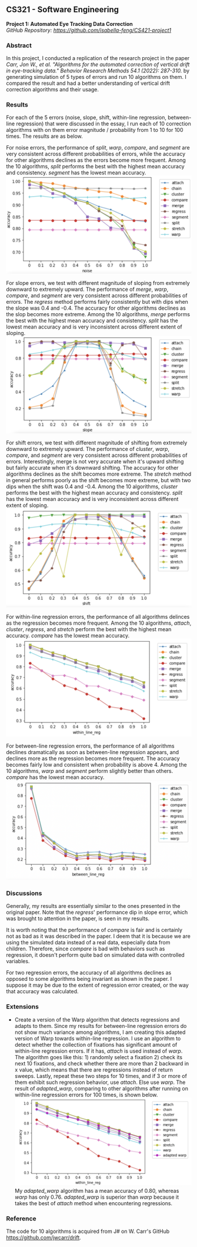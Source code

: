 
## CS321 - Software Engineering
**Project 1: Automated Eye Tracking Data Correction**<br>
*GitHub Repository: https://github.com/isabella-feng/CS421-project1*

### Abstract
In this project, I conducted a replication of the research project in the paper *Carr, Jon W., et al. "Algorithms for the automated correction of vertical drift in eye-tracking data." Behavior Research Methods 54.1 (2022): 287-310.* by generating simulation of 5 types of errors and run 10 algorithms on them. I compared the result and had a better understanding of vertical drift correction algorithms and their usage. 

### Results
For each of the 5 errors (noise, slope, shift, within-line regression, between-line regression) that were discussed in the essay, I run each of 10 correction algorithms with on them error magnitude / probability from 1 to 10 for 100 times. The results are as below.

For noise errors, the performance of *split*, *warp*, *compare*, and *segment* are very consistent across different probabilities of errors, while the accuracy for other algorithms declines as the errors become more frequent. Among the 10 algorithms, *split* performs the best with the highest mean accuracy and consistency. *segment* has the lowest mean accuracy.
![Fig 1. Noise error](/graphs/noise_comparison.png "Fig 1. Noise error")

For slope errors, we test with different magnitude of sloping from extremely downward to extremely upward. The performance of *merge*, *warp*, *compare*, and *segment* are very consistent across different probabilities of errors. The *regress* method performs fairly consistently but with dips when the slope was 0.4 and -0.4. The accuracy for other algorithms declines as the slop becomes more extreme. Among the 10 algorithms, *merge* performs the best with the highest mean accuracy and consistency. *split* has the lowest mean accuracy and is very inconsistent across different extent of sloping.
![Fig 2. Slope error](/graphs/slope_comparison.png "Fig 2. Slope error")

For shift errors, we test with different magnitude of shifting from extremely downward to extremely upward. The performance of *cluster*, *warp*, *compare*, and *segment* are very consistent across different probabilities of errors. Interestingly, merge is not very accurate when it's upward shifting but fairly accurate when it's downward shifting. The accuracy for other algorithms declines as the shift becomes more extreme. The *stretch* method in general performs poorly as the shift becomes more extreme, but with two dips when the shift was 0.4 and -0.4.  Among the 10 algorithms, *cluster* performs the best with the highest mean accuracy and consistency. *split* has the lowest mean accuracy and is very inconsistent across different extent of sloping.
![Fig 3. Shift error](/graphs/shift_comparison.png "Fig 3. Shift error")

For within-line regression errors, the performance of all algorithms delinces as the regression becomes more frequent. Among the 10 algorithms, *attach*, *cluster*, *regress*, and *stretch* perform the best with the highest mean accuracy. *compare* has the lowest mean accuracy.
![Fig 4. Within-line regression error](/graphs/within_line_reg_comparison.png "Fig 4. Within-line regression error")

For between-line regression errors, the performance of all algorithms declines dramatically as soon as between-line regression appears, and declines more as the regression becomes more frequent. The accuracy becomes fairly low and consistent when probability is above 4. Among the 10 algorithms, *warp* and *segment* perform slightly better than others. *compare* has the lowest mean accuracy.
![Fig 5. Between-line regression error](/graphs/between_line_reg_comparison.png "Fig 5. Between-line regression error")



### Discussions

Generally, my results are essentially similar to the ones presented in the original paper. Note that the *regress*' performance dip in slope error, which was brought to attention in the paper, is seen in my results. 

It is worth noting that the performance of *compare* is fair and is certainly not as bad as it was described in the paper. I deem that it is because we are using the simulated data instead of a real data, especially data from children. Therefore, since *compare* is bad with behaviors such as regression, it doesn't perform quite bad on simulated data with controlled variables. 

For two regression errors, the accuracy of all algorithms declines as opposed to some algorithms being invariant as shown in the paper. I suppose it may be due to the extent of regression error created, or the way that accuracy was calculated. 

### Extensions
- Create a version of the Warp algorithm that detects regressions and adapts to them.
Since my results for between-line regression errors do not show much variance among algorithms, I am creating this adapted version of Warp towards within-line regression. 
I use an algorithm to detect whether the collection of fixations has significant amount of within-line regression errors. If it has, *attach* is used instead of *warp*. 
The algorithm goes like this: 1) randomly select a fixation 2) check its next 10 fixations, and check whether there are more than 2 backward in x value, which means that there are regressions instead of return sweeps. Lastly, repeat these two steps for 10 times, and if 3 or more of them exhibit such regression behavior, use *attach*. Else use *warp*.
The result of *adapted_warp*, comparing to other algorithms after running on within-line regression errors for 100 times, is shown below. 
![Fig 6. adapted_warp on within-line regression error](/graphs/adatped_warp_comparison.png "Fig 6. adapted_warp on within-line regression error")
My *adapted_warp* algorithm has a mean accuracy of  0.80, whereas *warp* has only 0.76. *adapted_warp* is superior than *warp* because it takes the best of *attach* method when encountering regressions. 

### Reference
The code for 10 algorithms is acquired from J# on W. Carr's GitHub https://github.com/jwcarr/drift.







